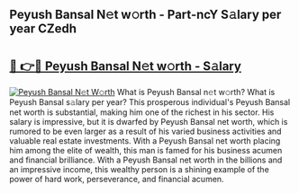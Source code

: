 ## Peyush Bansal N𝚎t w𝚘rth - Part-ncY S𝚊lary per year CZedh

# <h2><a href="http://gc34lm.nevu.top/?p=Peyush+Bansal">🔗 👉🔴 Peyush Bansal N𝚎t w𝚘rth - S𝚊lary</a></h2>

[![Peyush Bansal N𝚎t W𝚘rth](https://i.imgur.com/Oavwk0R.jpeg)](http://gc34lm.nevu.top/?p=Peyush+Bansal)
What is Peyush Bansal n𝚎t w𝚘rth? What is Peyush Bansal s𝚊lary per year?
This prosperous individual's Peyush Bansal net worth is substantial, making him one of the richest in his sector. His salary is impressive, but it is dwarfed by Peyush Bansal net worth, which is rumored to be even larger as a result of his varied business activities and valuable real estate investments. With a Peyush Bansal net worth placing him among the elite of wealth, this man is famed for his business acumen and financial brilliance. With a Peyush Bansal net worth in the billions and an impressive income, this wealthy person is a shining example of the power of hard work, perseverance, and financial acumen.
